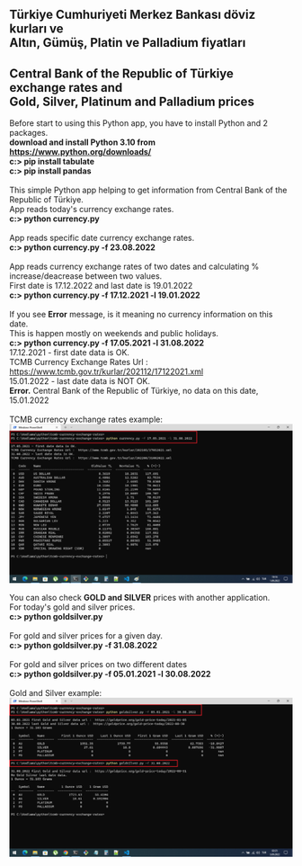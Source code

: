 ## Türkiye Cumhuriyeti Merkez Bankası döviz kurları ve <br/> Altın, Gümüş, Platin ve Palladium fiyatları
## Central Bank of the Republic of Türkiye exchange rates and <br/> Gold, Silver, Platinum and Palladium prices

Before start to using this Python app, you have to install Python and 2 packages. <br/>
 **download and install Python 3.10 from https://www.python.org/downloads/** <br/>
 **c:\> pip install tabulate** <br/>
 **c:\> pip install pandas** <br/><br/>
This simple Python app helping to get information from Central Bank of the Republic of Türkiye. <br/> 
App reads today's currency exchange rates.  <br/>
 **c:\> python currency.py** <br/><br/>
App reads specific date currency exchange rates. <br/>
 **c:\> python currency.py -f 23.08.2022** <br/><br/> 
App reads currency exchange rates of two dates and calculating % increase/deacrease between two values. <br/>
First date is 17.12.2022 and last date is 19.01.2022 <br/>
 **c:\> python currency.py -f 17.12.2021 -l 19.01.2022** <br/></br>
If you see **Error** message, is it meaning no currency information on this date. <br/>
This is happen mostly on weekends and public holidays. <br/>
 **c:\> python currency.py -f 17.05.2021 -l 31.08.2022** <br/>
17.12.2021 - first date data is OK.  <br/> 
TCMB Currency Exchange Rates Url :  https://www.tcmb.gov.tr/kurlar/202112/17122021.xml  <br/>
15.01.2022 - last date data is NOT OK. <br/>
**Error.** Central Bank of the Republic of Türkiye, no data on this date, 15.01.2022  <br/><br/>
TCMB currency exchange rates example:
<picture>
    <img alt="Central Bank of the Republic of Türkiye and exchange rates" src="https://github.com/apoleptika/tcmb-currency-exchange-rates/blob/main/tcmb-currency.png">
</picture>

You can also check **GOLD and SILVER** prices with another application.<br/>
For today's gold and silver prices. <br/>
**c:\> python goldsilver.py** <br/><br/>
For gold and silver prices for a given day. <br/>
**c:\> python goldsilver.py -f 31.08.2022** <br/><br/>
For gold and silver prices on two different dates <br />
**c:\> python goldsilver.py -f 05.01.2021 -l 30.08.2022** <br/><br/>
Gold and Silver example:
<picture>
    <img alt="Gold and Silver prices" src="https://github.com/apoleptika/tcmb-currency-exchange-rates/blob/main/gold-silver-prices.png">
</picture>

